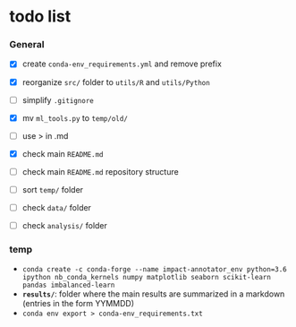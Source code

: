 # todo list

### General
- [x] create `conda-env_requirements.yml` and remove prefix
- [x] reorganize `src/` folder to `utils/R` and `utils/Python`
- [ ] simplify `.gitignore`
- [x] mv `ml_tools.py` to `temp/old/`
- [ ] use > in .md
- [x] check main `README.md`
- [ ] check main `README.md` repository structure
- [ ] sort `temp/` folder
- [ ] check `data/` folder
- [ ] check `analysis/` folder


### temp
- `conda create -c conda-forge --name impact-annotator_env python=3.6 ipython nb_conda_kernels numpy matplotlib seaborn scikit-learn pandas imbalanced-learn`
- **`results/`**: folder where the main results are summarized in a markdown (entries in the form YYMMDD)
- `conda env export > conda-env_requirements.txt`